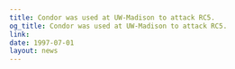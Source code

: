 ```yaml
---
title: Condor was used at UW-Madison to attack RC5.
og_title: Condor was used at UW-Madison to attack RC5.
link: 
date: 1997-07-01
layout: news
---
```



